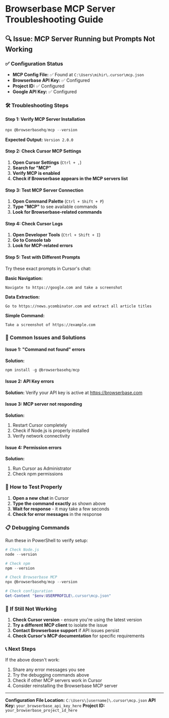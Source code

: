 # Browserbase MCP Server Troubleshooting Guide

## 🔍 Issue: MCP Server Running but Prompts Not Working

### ✅ Configuration Status
- **MCP Config File:** ✅ Found at `C:\Users\mihir\.cursor\mcp.json`
- **Browserbase API Key:** ✅ Configured
- **Project ID:** ✅ Configured
- **Google API Key:** ✅ Configured

### 🛠️ Troubleshooting Steps

#### Step 1: Verify MCP Server Installation
```powershell
npx @browserbasehq/mcp --version
```
**Expected Output:** `Version 2.0.0`

#### Step 2: Check Cursor MCP Settings
1. **Open Cursor Settings** (`Ctrl + ,`)
2. **Search for "MCP"**
3. **Verify MCP is enabled**
4. **Check if Browserbase appears in the MCP servers list**

#### Step 3: Test MCP Server Connection
1. **Open Command Palette** (`Ctrl + Shift + P`)
2. **Type "MCP"** to see available commands
3. **Look for Browserbase-related commands**

#### Step 4: Check Cursor Logs
1. **Open Developer Tools** (`Ctrl + Shift + I`)
2. **Go to Console tab**
3. **Look for MCP-related errors**

#### Step 5: Test with Different Prompts

Try these exact prompts in Cursor's chat:

**Basic Navigation:**
```
Navigate to https://google.com and take a screenshot
```

**Data Extraction:**
```
Go to https://news.ycombinator.com and extract all article titles
```

**Simple Command:**
```
Take a screenshot of https://example.com
```

### 🔧 Common Issues and Solutions

#### Issue 1: "Command not found" errors
**Solution:**
```powershell
npm install -g @browserbasehq/mcp
```

#### Issue 2: API Key errors
**Solution:** Verify your API key is active at https://browserbase.com

#### Issue 3: MCP server not responding
**Solution:**
1. Restart Cursor completely
2. Check if Node.js is properly installed
3. Verify network connectivity

#### Issue 4: Permission errors
**Solution:**
1. Run Cursor as Administrator
2. Check npm permissions

### 🎯 How to Test Properly

1. **Open a new chat** in Cursor
2. **Type the command exactly** as shown above
3. **Wait for response** - it may take a few seconds
4. **Check for error messages** in the response

### 📋 Debugging Commands

Run these in PowerShell to verify setup:

```powershell
# Check Node.js
node --version

# Check npm
npm --version

# Check Browserbase MCP
npx @browserbasehq/mcp --version

# Check configuration
Get-Content "$env:USERPROFILE\.cursor\mcp.json"
```

### 🚨 If Still Not Working

1. **Check Cursor version** - ensure you're using the latest version
2. **Try a different MCP client** to isolate the issue
3. **Contact Browserbase support** if API issues persist
4. **Check Cursor's MCP documentation** for specific requirements

### 📞 Next Steps

If the above doesn't work:
1. Share any error messages you see
2. Try the debugging commands above
3. Check if other MCP servers work in Cursor
4. Consider reinstalling the Browserbase MCP server

---

**Configuration File Location:** `C:\Users\[username]\.cursor\mcp.json`
**API Key:** `your_browserbase_api_key_here`
**Project ID:** `your_browserbase_project_id_here`